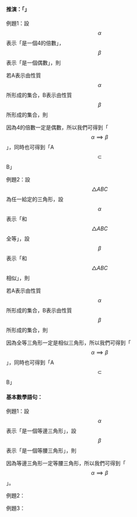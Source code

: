 #### 推演：「」

例題1：設$$\alpha$$表示「是一個4的倍數」，$$\beta$$表示「是一個偶數」，則

若A表示由性質$$\alpha$$所形成的集合，B表示由性質$$\beta$$所形成的集合，則

因為4的倍數一定是偶數，所以我們可得到「$$\alpha\implies\beta$$」，同時也可得到「A$$\subset$$B」

例題2：設$$\bigtriangleup ABC$$為任一給定的三角形，設$$\alpha$$表示「和$$\bigtriangleup ABC$$全等」，設$$\beta$$表示「和$$\bigtriangleup ABC$$相似」，則

若A表示由性質$$\alpha$$所形成的集合，B表示由性質$$\beta$$所形成的集合，則

因為全等三角形一定是相似三角形，所以我們可得到「$$\alpha\implies\beta$$」，同時也可得到「A$$\subset$$B」

#### 基本數學語句：

例題1：設$$\alpha$$表示「是一個等邊三角形」，設$$\beta$$表示「是一個等腰三角形」，則

因為等邊三角形一定等腰三角形，所以我們可得到「$$\alpha\implies\beta$$」。

例題2：

例題3：

